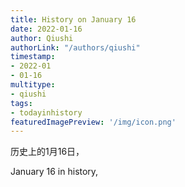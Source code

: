 ```yaml
---
title: History on January 16
date: 2022-01-16
author: Qiushi 
authorLink: "/authors/qiushi"
timestamp: 
- 2022-01
- 01-16
multitype: 
- qiushi
tags: 
- todayinhistory
featuredImagePreview: '/img/icon.png'
---
```









历史上的1月16日，

January 16 in history, 

<!--more-->

